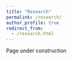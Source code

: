 ```yaml
---
title: "Research"
permalink: /research/
author_profile: true
redirect_from:
  - /research.html
---
```


Page under construction